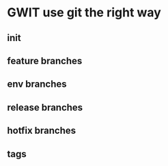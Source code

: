 # GWIT use git the right way

## init

## feature branches

## env branches

## release branches

## hotfix branches

## tags
